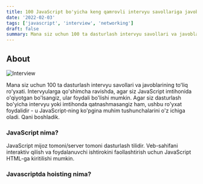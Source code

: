 ```yaml
---
title: 100 JavaScript bo'yicha keng qamrovli intervyu savollariga javob
date: '2022-02-03'
tags: ['javascript', 'interview', 'networking']
draft: false
summary: Mana siz uchun 100 ta dasturlash intervyu savollari va javoblarining toʻliq roʻyxati. Intervyularga qo'shimcha ravishda, agar siz JavaScript imtihonida o'qiyotgan bo'lsangiz, ular foydali bo'lishi mumkin.
---
```



## About

![Interview]("https://miro.medium.com/max/1400/0*XFJNKZLlGmTv-nQD")

Mana siz uchun 100 ta dasturlash intervyu savollari va javoblarining toʻliq roʻyxati. Intervyularga qo'shimcha ravishda, agar siz JavaScript imtihonida o'qiyotgan bo'lsangiz, ular foydali bo'lishi mumkin.
Agar siz dasturlash bo'yicha intervyu yoki imtihonda qatnashmasangiz ham, ushbu ro'yxat foydalidir - u JavaScript-ning ko'pgina muhim tushunchalarini o'z ichiga oladi.
Qani boshladik.

### JavaScript nima?

JavaScript mijoz tomoni/server tomoni dasturlash tilidir. Veb-sahifani interaktiv qilish va foydalanuvchi ishtirokini faollashtirish uchun JavaScript HTML-ga kiritilishi mumkin.

### Javascriptda hoisting nima?


